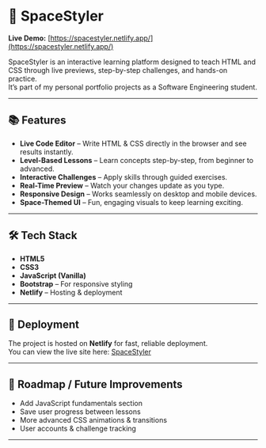 # 🌌 SpaceStyler

**Live Demo:** [https://spacestyler.netlify.app/](https://spacestyler.netlify.app/)

SpaceStyler is an interactive learning platform designed to teach HTML and CSS through live previews, step-by-step challenges, and hands-on practice.  
It’s part of my personal portfolio projects as a Software Engineering student.

---

## 📚 Features

- **Live Code Editor** – Write HTML & CSS directly in the browser and see results instantly.
- **Level-Based Lessons** – Learn concepts step-by-step, from beginner to advanced.
- **Interactive Challenges** – Apply skills through guided exercises.
- **Real-Time Preview** – Watch your changes update as you type.
- **Responsive Design** – Works seamlessly on desktop and mobile devices.
- **Space-Themed UI** – Fun, engaging visuals to keep learning exciting.

---

## 🛠 Tech Stack

- **HTML5**
- **CSS3**
- **JavaScript (Vanilla)**
- **Bootstrap** – For responsive styling
- **Netlify** – Hosting & deployment

---

## 🚀 Deployment

The project is hosted on **Netlify** for fast, reliable deployment.  
You can view the live site here: [SpaceStyler](https://spacestyler.netlify.app/)

---

## 📌 Roadmap / Future Improvements

- Add JavaScript fundamentals section
- Save user progress between lessons
- More advanced CSS animations & transitions
- User accounts & challenge tracking

---



